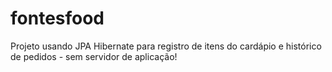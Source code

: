 # fontesfood
Projeto usando JPA Hibernate para registro de itens do cardápio e histórico de pedidos - sem servidor de aplicação!
